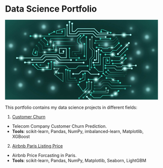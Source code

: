 # Data Science Portfolio
![Data Science Portfolio](Machine-Learning_resize_md.jpg)

This portfolio contains my data science projects in different fields:

1. [Customer Churn](https://github.com/feryah/Data_Science_Portfolio/tree/master/Customer_Churn)
-  Telecom Company Customer Churn Prediction.
- **Tools**: scikit-learn, Pandas, NumPy, imbalanced-learn, Matplotlib, XGBoost

2. [Airbnb Paris Listing Price](https://github.com/feryah/Data_Science_Portfolio/tree/master/Airbnb_Predicting_Paris_Listing_Price)
- Airbnb Price Forcasting in Paris.
- **Tools**: scikit-learn, Pandas, NumPy, Matplotlib, Seaborn, LightGBM
